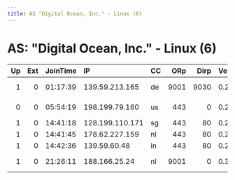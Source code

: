```yaml
---
title: AS "Digital Ocean, Inc." - Linux (6)
---
```


# AS: "Digital Ocean, Inc." - Linux (6)

|   Up |   Ext | JoinTime   | IP              | CC   |   ORp |   Dirp | Version   | Contact                      | Nickname      |   eFamMembers |
|-----:|------:|:-----------|:----------------|:-----|------:|-------:|:----------|:-----------------------------|:--------------|--------------:|
|    1 |     0 | 01:17:39   | 139.59.213.165  | de   |  9001 |   9030 | 0.2.5.14  | Person somebody@example.c    | DebianTorNode |             1 |
|    0 |     0 | 05:54:19   | 198.199.79.160  | us   |   443 |      0 | 0.2.9.12  | sammy AT gmail dot com       | Sammy         |             1 |
|    1 |     0 | 14:41:18   | 128.199.110.171 | sg   |   443 |     80 | 0.2.9.11  | &lt;root AT Servername&gt;   | dingleberry   |             1 |
|    1 |     0 | 14:41:45   | 178.62.227.159  | nl   |   443 |     80 | 0.2.9.11  | &lt;root AT Servername&gt;   | bango         |             1 |
|    1 |     0 | 14:42:36   | 139.59.60.48    | in   |   443 |     80 | 0.2.9.11  | &lt;root AT Servername&gt;   | winebarrel    |             1 |
|    1 |     0 | 21:26:11   | 188.166.25.24   | nl   |  9001 |      0 | 0.3.1.7   | chinga &lt;fantomond@gmail.c | hulabula      |             1 |
